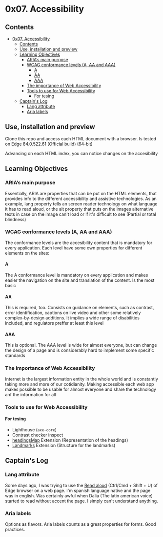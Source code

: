 # 0x07. Accessibility

## Contents

- [0x07. Accessibility](#0x07-accessibility)
	- [Contents](#contents)
	- [Use, installation and preview](#use-installation-and-preview)
	- [Learning Objectives](#learning-objectives)
		- [ARIA’s main purpose](#arias-main-purpose)
		- [WCAG conformance levels (A, AA and AAA)](#wcag-conformance-levels-a-aa-and-aaa)
			- [A](#a)
			- [AA](#aa)
			- [AAA](#aaa)
		- [The importance of Web Accessibility](#the-importance-of-web-accessibility)
		- [Tools to use for Web Accessibility](#tools-to-use-for-web-accessibility)
			- [For tesing](#for-tesing)
	- [Captain's Log](#captains-log)
		- [Lang attribute](#lang-attribute)
		- [Aria labels](#aria-labels)

## Use, installation and preview

Clone this repo and access each HTML document with a browser. Is tested on Edge 84.0.522.61 (Official build) (64-bit)

Advancing on each HTML index, you can notice changes on the accesibility

## Learning Objectives

### ARIA’s main purpose

Essentially, ARIA are properties that can be put on the HTML elements, that provides info to the different accessibility and assistive technologies. As an example, lang property tells an screen reader technology on what language it has to read aloud, or the alt property that puts on the images alternative texts in case on the image can't load or if it's difficult to see (Partial or total blindness)

### WCAG conformance levels (A, AA and AAA)

The conformance levels are the accesibility content that is mandatory for every application. Each level have some own properties for different elements on the sites:

#### A

The A conformance level is mandatory on every application and makes easier the navigation on the site and translation of the content. Is the most basic

#### AA

This is required, too. Consists on guidance on elements, such as contrast, error identification, captions on live video and other some relatively complex-by-design additions. It implies a wide range of disabilities included, and regulators preffer at least this level

#### AAA

This is optional. The AAA level is wide for almost everyone, but can change the design of a page and is considerably hard to implement some specific standards 

### The importance of Web Accessibility

Internet is the largest information entity in the whole world and is constantly taking more and more of our cotidianity. Making accessible each web app makes possible to be usable for almost everyone and share the technology anf the information for all

### Tools to use for Web Accessibility

#### For tesing

- Lighthouse (```axe-core```)
- Contrast checker inspect
- [headingsMap](https://chrome.google.com/webstore/detail/headingsmap/flbjommegcjonpdmenkdiocclhjacmbi?hl=en)
Extension (Representation of the headings)
- [Landmarks](http://matatk.agrip.org.uk/landmarks/) Extension (Structure for the landmarks)

## Captain's Log

### Lang attribute

Some days ago, I was trying to use the [Read aloud](https://support.microsoft.com/en-us/office/use-learning-tools-in-the-edge-browser-78a7a17d-52e1-47ee-b0ac-eff8539015e1) (Ctrl/Cmd + Shift + U) of Edge browser on a web page. I'm spanish language native and the page was in english. Was certainly awful when Dalia (The latin american voice) started to read without accent the page. I simply can't understand anything.

### Aria labels

Options as flavors. Aria labels counts as a great properties for forms. Good practices.